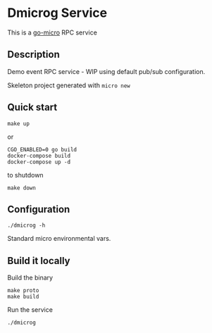 # Dmicrog Service

This is a [go-micro](github.com/micro/go-micro) RPC service

## Description

Demo event RPC service - WIP using default pub/sub configuration.

Skeleton project generated with `micro new`

## Quick start

```
make up
```

or 

```
CGO_ENABLED=0 go build
docker-compose build
docker-compose up -d
```

to shutdown 

```
make down
```

## Configuration

```
./dmicrog -h
```

Standard micro environmental vars.

## Build it locally

Build the binary

```
make proto
make build
```

Run the service
```
./dmicrog
```
